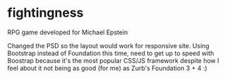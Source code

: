 fightingness
============

RPG game developed for Michael Epstein

Changed the PSD so the layout would work for responsive site. Using Bootstrap
instead of Foundation this time, need to get up to speed with Boostrap because
it's the most popular CSS/JS framework despite how I feel about it not being as
good (for me) as Zurb's Foundation 3 + 4 :)

